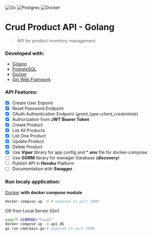 ![Go](https://img.shields.io/badge/go-%2300ADD8.svg?style=for-the-badge&logo=go&logoColor=white)
![Postgres](https://img.shields.io/badge/postgres-%23316192.svg?style=for-the-badge&logo=postgresql&logoColor=white)
![Docker](https://img.shields.io/badge/docker-%230db7ed.svg?style=for-the-badge&logo=docker&logoColor=white)
<!-- ![Swagger](https://img.shields.io/badge/-Swagger-%23Clojure?style=for-the-badge&logo=swagger&logoColor=white) -->


# Crud Product API - Golang

>API for product inventory management.

### Developed with:
- [Golang](https://go.dev/)
- [PostgreSQL](https://www.postgresql.org/)
- [Docker](https://www.docker.com/)
- [Gin Web Framwork](https://github.com/gin-gonic/gin)
<!-- - [GORM](https://gorm.io/index.html)
- [Swagger](https://swagger.io/) (documentation)
- [Heroku](https://www.heroku.com/) (cloud platform) -->


### API Features:
- [x] Create User Enpoint
- [x] Reset Password Endpoint
- [x] OAuth Authentication Endpoint (*_grant_type=client_credentials_*)
- [x] Authorization from **JWT Bearer Token**
- [x] Create Product
- [x] List All Products
- [x] List One Product
- [x] Update Product
- [x] Delete Product
- [x] Use **Viper** library for app config and ***.env** file for docker-compose
- [ ] Use **GORM** library for manager Database (*__discovery__*) 
- [ ] Publish API in **Heroku** Platform
- [ ] Documentation with **Swagger**

### Run localy application:
[Docker](https://www.docker.com/) **with docker compose module**

```bash
docker compose up -d # exposed in port 3000
```
OR from Local Server (Gin)
```bash
export GINMODE="local"
docker compose up -d api_db
go run cmd/main.go # exposed in port 5000
```